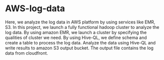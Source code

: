 # AWS-log-data
Here, we analyze the log data in AWS platform by using services like EMR, S3. 
In this project, we launch a fully functional hadoop cluster to analyze the log data.
By using amazon EMR, we launch a cluster by specifying the qualities of cluster we need.
By using Hive-QL, we define schema and create a table to process the log data.
Analyze the data using Hive-QL and write results to amazon S3 output bucket.
The output file contains the log data from cloudfront. 
